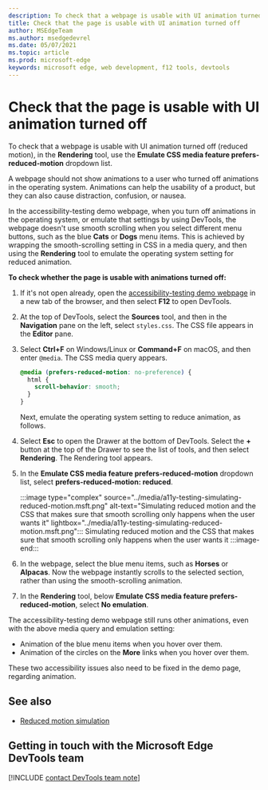 ```yaml
---
description: To check that a webpage is usable with UI animation turned off (reduced motion), in the Rendering tool, use the Emulate CSS media feature prefers-reduced-motion dropdown list.
title: Check that the page is usable with UI animation turned off
author: MSEdgeTeam
ms.author: msedgedevrel
ms.date: 05/07/2021
ms.topic: article
ms.prod: microsoft-edge
keywords: microsoft edge, web development, f12 tools, devtools
---
```

# Check that the page is usable with UI animation turned off

<!-- Rendering tool: Emulate CSS media feature prefers-reduced-motion: "prefers-reduced-motion: reduced" -->

To check that a webpage is usable with UI animation turned off (reduced motion), in the **Rendering** tool, use the **Emulate CSS media feature prefers-reduced-motion** dropdown list.

A webpage should not show animations to a user who turned off animations in the operating system.  Animations can help the usability of a product, but they can also cause distraction, confusion, or nausea.

In the accessibility-testing demo webpage, when you turn off animations in the operating system, or emulate that settings by using DevTools, the webpage doesn't use smooth scrolling when you select different menu buttons, such as the blue **Cats** or **Dogs** menu items.  This is achieved by wrapping the smooth-scrolling setting in CSS in a media query, and then using the **Rendering** tool to emulate the operating system setting for reduced animation.

**To check whether the page is usable with animations turned off:**

1.  If it's not open already, open the [accessibility-testing demo webpage][DevToolsA11yErrorsDemopage] in a new tab of the browser, and then select **F12** to open DevTools.

1.  At the top of DevTools, select the **Sources** tool, and then in the **Navigation** pane on the left, select `styles.css`.  The CSS file appears in the **Editor** pane.

1.  Select **Ctrl+F** on Windows/Linux or **Command+F** on macOS, and then enter `@media`.  The CSS media query appears.

    ```css
    @media (prefers-reduced-motion: no-preference) {
      html {
        scroll-behavior: smooth;
      }
    }
    ```

    Next, emulate the operating system setting to reduce animation, as follows.

1.  Select **Esc** to open the Drawer at the bottom of DevTools.  Select the **+** button at the top of the Drawer to see the list of tools, and then select **Rendering**.  The Rendering tool appears.

1.  In the **Emulate CSS media feature prefers-reduced-motion** dropdown list, select **prefers-reduced-motion: reduced**.

    :::image type="complex" source="../media/a11y-testing-simulating-reduced-motion.msft.png" alt-text="Simulating reduced motion and the CSS that makes sure that smooth scrolling only happens when the user wants it" lightbox="../media/a11y-testing-simulating-reduced-motion.msft.png":::
        Simulating reduced motion and the CSS that makes sure that smooth scrolling only happens when the user wants it
    :::image-end:::

1.  In the webpage, select the blue menu items, such as **Horses** or **Alpacas**.  Now the webpage instantly scrolls to the selected section, rather than using the smooth-scrolling animation.

1.  In the **Rendering** tool, below **Emulate CSS media feature prefers-reduced-motion**, select **No emulation**.
   
The accessibility-testing demo webpage still runs other animations, even with the above media query and emulation setting:
*  Animation of the blue menu items when you hover over them.
*  Animation of the circles on the **More** links when you hover over them.

These two accessibility issues also need to be fixed in the demo page, regarding animation.


## See also

*  [Reduced motion simulation](reduced-motion-simulation.md)


## Getting in touch with the Microsoft Edge DevTools team  

[!INCLUDE [contact DevTools team note](../includes/contact-devtools-team-note.md)]  


<!-- links -->
[DevToolsA11yErrorsDemopage]: https://microsoftedge.github.io/DevToolsSamples/a11y-testing/page-with-errors.html "Accessibility-testing demo webpage | GitHub"
